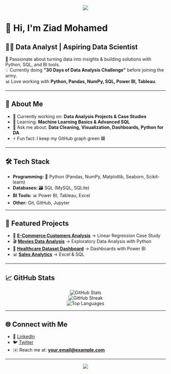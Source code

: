 <!-- Banner -->
<p align="center">
  <img src="https://capsule-render.vercel.app/api?type=waving&color=0:00c6ff,100:0072ff&height=200&section=header&text=Ziad%20Mohamed%20🚀&fontSize=40&fontColor=ffffff&animation=fadeIn&fontAlignY=35"/>
</p>

# 👋 Hi, I'm Ziad Mohamed  

## 🧑‍💻 Data Analyst | Aspiring Data Scientist  

🎯 Passionate about turning data into insights & building solutions with Python, SQL, and BI tools.  
💡 Currently doing **"30 Days of Data Analysis Challenge"** before joining the army.  
📊 Love working with **Python, Pandas, NumPy, SQL, Power BI, Tableau**.  

---

## 🚀 About Me
- 🔭 Currently working on: **Data Analysis Projects & Case Studies**
- 🌱 Learning: **Machine Learning Basics & Advanced SQL**
- 💬 Ask me about: **Data Cleaning, Visualization, Dashboards, Python for DA**
- ⚡ Fun fact: I keep my GitHub graph green 🟩  

---

## 🛠️ Tech Stack
- **Programming:** 🐍 Python (Pandas, NumPy, Matplotlib, Seaborn, Scikit-learn)  
- **Databases:** 🗃️ SQL (MySQL, SQLite)  
- **BI Tools:** 📊 Power BI, Tableau, Excel  
- **Other:** Git, GitHub, Jupyter  

---

## 📂 Featured Projects
- 🛒 [**E-Commerce Customers Analysis**](https://github.com/ziadmohamed0706-tech/ecommerce-analysis) → Linear Regression Case Study  
- 🎬 [**Movies Data Analysis**](https://github.com/ziadmohamed0706-tech/movies-analysis) → Exploratory Data Analysis with Python  
- 🏥 [**Healthcare Dataset Dashboard**](https://github.com/ziadmohamed0706-tech/healthcare-dashboard) → Dashboards with Power BI  
- 📊 [**Sales Analytics**](https://github.com/ziadmohamed0706-tech/sales-analytics) → Excel & SQL  

---

## 📈 GitHub Stats
<p align="center">
  <img src="https://github-readme-stats.vercel.app/api?username=ziadmohamed0706-tech&show_icons=true&theme=tokyonight" alt="GitHub Stats" />
  <br/>
  <img src="https://github-readme-streak-stats.herokuapp.com/?user=ziadmohamed0706-tech&theme=tokyonight" alt="GitHub Streak" />
  <br/>
  <img src="https://github-readme-stats.vercel.app/api/top-langs/?username=ziadmohamed0706-tech&layout=compact&theme=tokyonight" alt="Top Languages" />
</p>

---

## 🌐 Connect with Me
- 💼 [LinkedIn](https://linkedin.com/in/YOUR_LINKEDIN)  
- 🐦 [Twitter](https://twitter.com/YOUR_TWITTER)  
- ✉️ Reach me at: **your.email@example.com**  

---

<!-- Footer Banner -->
<p align="center">
  <img src="https://capsule-render.vercel.app/api?type=waving&color=0:0072ff,100:00c6ff&height=120&section=footer"/>
</p>
